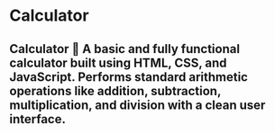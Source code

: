 # Calculator
## Calculator 🧮  A basic and fully functional calculator built using HTML, CSS, and JavaScript.   Performs standard arithmetic operations like addition, subtraction, multiplication, and division with a clean user interface.
